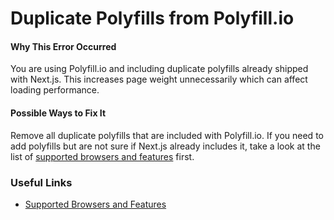 Duplicate Polyfills from Polyfill.io
====================================

#### Why This Error Occurred

You are using Polyfill.io and including duplicate polyfills already shipped with Next.js. This increases page weight unnecessarily which can affect loading performance.

#### Possible Ways to Fix It

Remove all duplicate polyfills that are included with Polyfill.io. If you need to add polyfills but are not sure if Next.js already includes it, take a look at the list of [supported browsers and features](https://nextjs.org/docs/basic-features/supported-browsers-features) first.

### Useful Links

-   [Supported Browsers and Features](https://nextjs.org/docs/basic-features/supported-browsers-features)
